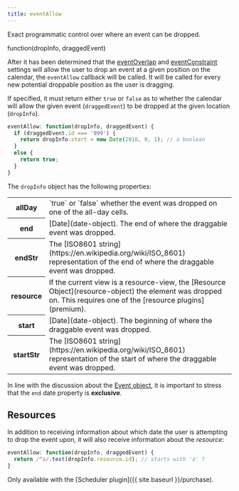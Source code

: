 ```yaml
---
title: eventAllow
---
```


Exact programmatic control over where an event can be dropped.

<div class='spec' markdown='1'>
function(dropInfo, draggedEvent)
</div>

After it has been determined that the [eventOverlap](eventOverlap) and [eventConstraint](eventConstraint) settings will allow the user to drop an event at a given position on the calendar, the `eventAllow` callback will be called. It will be called for every new potential droppable position as the user is dragging.

If specified, it must return either `true` or `false` as to whether the calendar will allow the given event (`draggedEvent`) to be dropped at the given location (`dropInfo`).

```js
eventAllow: function(dropInfo, draggedEvent) {
  if (draggedEvent.id === '999') {
    return dropInfo.start < new Date(2016, 0, 1); // a boolean
  }
  else {
    return true;
  }
}
```

The `dropInfo` object has the following properties:

<table>

<tr>
<th>allDay</th>
<td markdown='1'>
`true` or `false` whether the event was dropped on one of the all-day cells.
</td>
</tr>

<tr>
<th>end</th>
<td markdown='1'>
[Date](date-object). The end of where the draggable event was dropped.
</td>
</tr>

<tr>
<th>endStr</th>
<td markdown='1'>
The [ISO8601 string](https://en.wikipedia.org/wiki/ISO_8601) representation of the end of where the draggable event was dropped.
</td>
</tr>

<tr>
<th>resource</th>
<td markdown='1'>
If the current view is a resource-view, the [Resource Object](resource-object) the element was dropped on. This requires one of the [resource plugins](premium).
</td>
</tr>

<tr>
<th>start</th>
<td markdown='1'>
[Date](date-object). The beginning of where the draggable event was dropped.
</td>
</tr>

<tr>
<th>startStr</th>
<td markdown='1'>
The [ISO8601 string](https://en.wikipedia.org/wiki/ISO_8601) representation of the start of where the draggable event was dropped.
</td>
</tr>

</table>

In line with the discussion about the [Event object](event-parsing), it is important to stress that the `end` date property is **exclusive**.


## Resources

In addition to receiving information about which date the user is attempting to drop the event upon, it will also receive information about the *resource*:

```js
eventAllow: function(dropInfo, draggedEvent) {
  return /^a/.test(dropInfo.resource.id); // starts with 'a' ?
}
```

Only available with the [Scheduler plugin]({{ site.baseurl }}/purchase).
